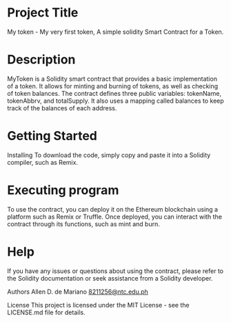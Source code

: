 # Project Title
My token - My very first token, A simple solidity Smart Contract for a Token.
# Description
MyToken is a Solidity smart contract that provides a basic implementation of a token. It allows for minting and burning of tokens, as well as checking of token balances. The contract defines three public variables: tokenName, tokenAbbrv, and totalSupply. It also uses a mapping called balances to keep track of the balances of each address.

# Getting Started
Installing
To download the code, simply copy and paste it into a Solidity compiler, such as Remix.

# Executing program
To use the contract, you can deploy it on the Ethereum blockchain using a platform such as Remix or Truffle. Once deployed, you can interact with the contract through its functions, such as mint and burn.

# Help
If you have any issues or questions about using the contract, please refer to the Solidity documentation or seek assistance from a Solidity developer.

Authors
Allen D. de Mariano
8211256@ntc.edu.ph

License
This project is licensed under the MIT License - see the LICENSE.md file for details.
